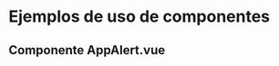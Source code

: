 # Ejemplos de uso de componentes

## Componente AppAlert.vue

<app-input-text label="Botón Estilizado" icon="pi pi-check" />
